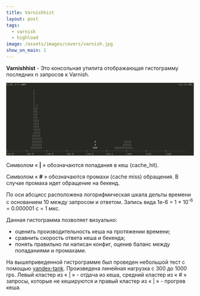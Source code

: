 ```yaml
---
title: Varnishhist
layout: post
tags:
  - varnish
  - highload
image: /assets/images/covers/varnish.jpg
show_on_main: 1
---
```


**Varnishhist** - Это консольная утилита отображающая гистограмму последних n запросов к Varnish. 

<img class="img-responsive" src="/assets/images/posts/varnishhist.png">
<br>

Символом « **|** » обозначаются попадания в кеш (cache_hit). 

Символом « **#** » обозначаются промахи (cache miss) обращения. В случае промаха идет обращение на бекенд.

По оси абсцисс расположена логорифмическая шкала дельты времени с основанием 10 между запросом и ответом. 
Запись вида 1e-6 = 1 \* 10<sup>-6</sup> = 0.000001 с = 1 мкс.  

Данная гистограмма позволяет визуально:

- оценить производительность кеша на протяжении времени;
- сравнить скорость ответа кеша и бекенда;
- понять правильно ли написан конфиг, оценив баланс между попаданиями и промахами.

На вышеприведенной гистрограмме был проведен небольшой тест с помощью [yandex-tank](https://tech.yandex.ru/tank/). 
Произведена линейная нагрузка с 300 до 1000 rps. Левый кластер из « | » - отдача из кеша, 
средний кластер из « # » запросы, которые не кешируются и правый кластер из « | » - прогрев кеша. 

